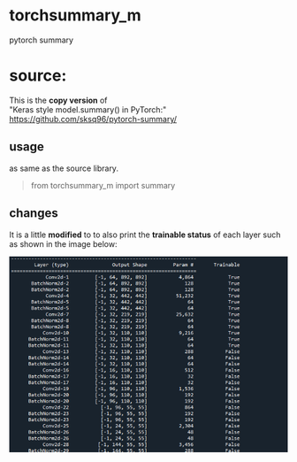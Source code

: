 # torchsummary_m
pytorch summary 

# source:
This is the __copy version__ of </br>
"Keras style model.summary() in PyTorch:" 
https://github.com/sksq96/pytorch-summary/

## usage
as same as the source library.

> from torchsummary_m import summary

## changes
It is a little **modified** to to also print the **trainable status** of each layer such as shown in the image below:

![alt text](./IMGg.png?raw=true)
